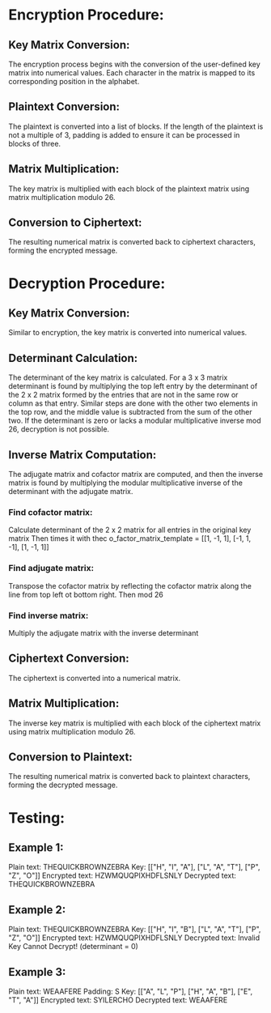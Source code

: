 # Encryption Procedure:

## Key Matrix Conversion:
The encryption process begins with the conversion of the user-defined key matrix into numerical values. Each character in the matrix is mapped to its corresponding position in the alphabet.

## Plaintext Conversion:
The plaintext is converted into a list of blocks. If the length of the plaintext is not a multiple of 3, padding is added to ensure it can be processed in blocks of three.

## Matrix Multiplication:
The key matrix is multiplied with each block of the plaintext matrix using matrix multiplication modulo 26.

## Conversion to Ciphertext:
The resulting numerical matrix is converted back to ciphertext characters, forming the encrypted message.


# Decryption Procedure:

## Key Matrix Conversion:
Similar to encryption, the key matrix is converted into numerical values.

## Determinant Calculation:
The determinant of the key matrix is calculated. 
For a 3 x 3 matrix determinant is found by multiplying the top left entry by the determinant of the 2 x 2 matrix formed by the entries that are not in the same row or column as that entry. Similar steps are done with the other two elements in the top row, and the middle value is subtracted from the sum of the other two.
If the determinant is zero or lacks a modular multiplicative inverse mod 26, decryption is not possible.

## Inverse Matrix Computation:
The adjugate matrix and cofactor matrix are computed, and then the inverse matrix is found by multiplying the modular multiplicative inverse of the determinant with the adjugate matrix.

### Find cofactor matrix:
Calculate determinant of the 2 x 2 matrix for all entries in the original key matrix
Then times it with thec o_factor_matrix_template = [[1, -1, 1], [-1, 1, -1], [1, -1, 1]]

### Find adjugate matrix:
Transpose the cofactor matrix by reflecting the cofactor matrix along the line from top left ot bottom right.
Then mod 26

### Find inverse matrix:
Multiply the adjugate matrix with the inverse determinant 

## Ciphertext Conversion:
The ciphertext is converted into a numerical matrix.

## Matrix Multiplication:
The inverse key matrix is multiplied with each block of the ciphertext matrix using matrix multiplication modulo 26.

## Conversion to Plaintext:
The resulting numerical matrix is converted back to plaintext characters, forming the decrypted message.

# Testing:
## Example 1: 
Plain text: THEQUICKBROWNZEBRA
Key: [["H", "I", "A"], ["L", "A", "T"], ["P", "Z", "O"]]
Encrypted text: HZWMQUQPIXHDFLSNLY
Decrypted text: THEQUICKBROWNZEBRA

## Example 2:
Plain text: THEQUICKBROWNZEBRA
Key: [["H", "I", "B"], ["L", "A", "T"], ["P", "Z", "O"]]
Encrypted text: HZWMQUQPIXHDFLSNLY
Decrypted text: Invalid Key Cannot Decrypt! (determinant = 0)

## Example 3: 
Plain text: WEAAFERE
Padding: S
Key: [["A", "L", "P"], ["H", "A", "B"], ["E", "T", "A"]]
Encrypted text: SYILERCHO
Decrypted text: WEAAFERE